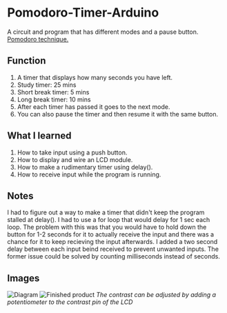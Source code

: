 # Pomodoro-Timer-Arduino
A circuit and program that has different modes and a pause button. [Pomodoro technique.](https://en.wikipedia.org/wiki/Pomodoro_Technique)

## Function

1. A timer that displays how many seconds you have left.
2. Study timer: 25 mins
3. Short break timer: 5 mins
4. Long break timer: 10 mins
5. After each timer has passed it goes to the next mode.
6. You can also pause the timer and then resume it with the same button.

## What I learned

1. How to take input using a push button.
2. How to display and wire an LCD module.
3. How to make a rudimentary timer using delay().
4. How to receive input while the program is running.

## Notes

I had to figure out a way to make a timer that didn't keep the program stalled at delay(). I had to use a for loop that would delay for 1 sec each loop. The problem with this was that you would have to hold down the button for 1-2 seconds for it to actually receive the input and there was a chance for it to keep recieving the input afterwards. I added a two second delay between each input beind received to prevent unwanted inputs. The former issue could be solved by counting milliseconds instead of seconds.

## Images

![Diagram](https://i.ibb.co/XbHFDQ2/pomodoro-diagram.png)
![Finished product](https://cdn.discordapp.com/attachments/577007309461389312/578139617509769216/image0.png)
*The contrast can be adjusted by adding a potentiometer to the contrast pin of the LCD*
